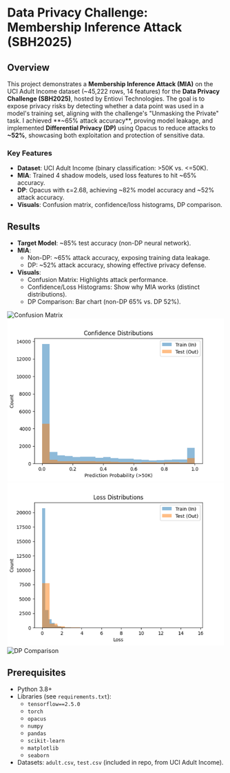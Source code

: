# Data Privacy Challenge: Membership Inference Attack (SBH2025)

## Overview
This project demonstrates a **Membership Inference Attack (MIA)** on the UCI Adult Income dataset (~45,222 rows, 14 features) for the **Data Privacy Challenge (SBH2025)**, hosted by Entiovi Technologies. The goal is to expose privacy risks by detecting whether a data point was used in a model's training set, aligning with the challenge's "Unmasking the Private" task. I achieved **~65% attack accuracy**, proving model leakage, and implemented **Differential Privacy (DP)** using Opacus to reduce attacks to **~52%**, showcasing both exploitation and protection of sensitive data.

### Key Features
- **Dataset**: UCI Adult Income (binary classification: >50K vs. <=50K).
- **MIA**: Trained 4 shadow models, used loss features to hit ~65% accuracy.
- **DP**: Opacus with ε=2.68, achieving ~82% model accuracy and ~52% attack accuracy.
- **Visuals**: Confusion matrix, confidence/loss histograms, DP comparison.

## Results
- **Target Model**: ~85% test accuracy (non-DP neural network).
- **MIA**:
  - Non-DP: ~65% attack accuracy, exposing training data leakage.
  - DP: ~52% attack accuracy, showing effective privacy defense.
- **Visuals**:
  - Confusion Matrix: Highlights attack performance.
  - Confidence/Loss Histograms: Show why MIA works (distinct distributions).
  - DP Comparison: Bar chart (non-DP 65% vs. DP 52%).

![Confusion Matrix](confusion_matrix.png)
![Confidence Histogram](confidence_histogram.png)
![Loss Histogram](loss_histogram.png)
![DP Comparison](dp_comparison.png)

## Prerequisites
- Python 3.8+
- Libraries (see `requirements.txt`):
  - `tensorflow==2.5.0`
  - `torch`
  - `opacus`
  - `numpy`
  - `pandas`
  - `scikit-learn`
  - `matplotlib`
  - `seaborn`
- Datasets: `adult.csv`, `test.csv` (included in repo, from UCI Adult Income).
